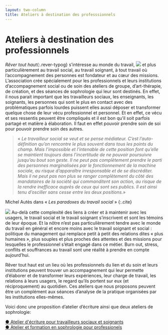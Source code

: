 ```yaml
---
layout: two-column
title: Ateliers à destination des professsionnels
---
```


# Ateliers à destination des professionnels

*Rêver tout haut*{:.rever-typog} s’intéresse au monde du travail, <img src="http://res.cloudinary.com/dnxcesebo/image/upload/c_scale,h_350,r_10/v1527693509/gros_Plan_2_collage_Valérie_hsmwbp.jpg" class="img-right"/> et plus particulièrement au travail social, au travail soignant, à tout travail où l’accompagnement des personnes est fondateur et au cœur des missions.  L’association crée spécialement pour  les professionnels et leurs institutions d’accompagnement social ou de soin des ateliers de groupe, d’art-thérapie, de création, et des séances de sophrologie qui leur sont destinés. En effet, il nous parait important que les travailleurs sociaux, les enseignants, les soignants, les personnes qui sont le plus en contact avec des problématiques parfois lourdes puissent elles aussi déposer et transformer quelque chose de leur vécu professionnel et personnel. Et en effet, ce vécu et ses ressentis peuvent être compliqués et il est bon qu’il soit parfois partagé et matière à élaboration. Il faut en effet pouvoir prendre soin de soi pour pouvoir prendre soin des autres.

> « *Le travailleur social se veut et se pense médiateur. C’est l’auto-définition qu’on rencontre le plus souvent dans tous les points du champ. Mais l’impossible et l’intenable de cette position font qu’elle se maintient toujours dans l’incertitude de ne pouvoir poursuivre jusqu’au bout son geste. Il ne peut pas complètement prendre le parti des personnes marginalisées par le fonctionnement de la machine sociale, au risque d’apparaître irresponsable et de se discréditer. Mais il ne peut pas non plus se ranger complètement du côté des mandataires de la société qui commanditent son action, au risque de la rendre inefficace auprès de ceux qui sont ses publics. Il est ainsi tenu d’osciller sans cesse entre les deux positions.*» 

Michel Autès dans « *Les paradoxes du travail social* »
{:.cite}

<img src="http://res.cloudinary.com/dnxcesebo/image/upload/c_scale,h_350,r_10/v1527695146/gros_plan_Collage_Valérie_s57zwe.jpg" class="img"/> Au-delà cette complexité des liens à créer et à maintenir avec les usagers, le travail social et le travail soignant s’inscrivent et sont les témoins de leur époque. Et la nôtre n’est pas particulièrement tendre avec le monde du travail en général et encore moins avec le travail soignant et social : politique du management qui remplace petit à petit des relations dites « plus humaines », plus souples et plus proches des attentes et des missions pour lesquelles le professionnel s’était engagé dans ce métier. Burn out, stress, conflits et souffrances au travail sont une réalité à prendre en compte aujourd’hui. 

Rêver tout haut est un lieu où les professionnels du lien et du soin et leurs institutions peuvent trouver un accompagnement qui leur permette d’élaborer et de transformer leurs expériences, leur charge de travail, les relations à leurs usagers, le regard qu’ils portent sur eux (et réciproquement) au quotidien. ​​Ces ateliers que nous proposons peuvent être un complément aux séances d’analyse de la pratique organisées par les institutions elles-mêmes.

Voici donc une proposition d’atelier d’écriture ainsi que deux ateliers de sophrologie:  

  <div class="proposition"><a href="ecriture">● Atelier d'écriture pour travailleurs sociaux et soignants</a></div>
  <div class="proposition"><a href="ateliers-et-formation-en-sophrologie-pour-professionels">● Atelier et formation en sophrologie pour professionels</a></div>





